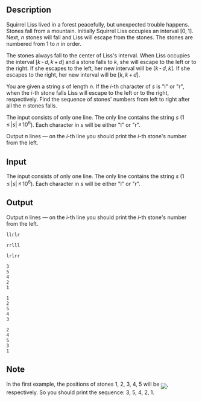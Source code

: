 ## Description

<div><p>Squirrel Liss lived in a forest peacefully, but unexpected trouble happens. Stones fall from a mountain. Initially Squirrel Liss occupies an interval <span class="tex-span">[0, 1]</span>. Next, <span class="tex-span"><i>n</i></span> stones will fall and Liss will escape from the stones. The stones are numbered from 1 to <span class="tex-span"><i>n</i></span> in order.</p><p>The stones always fall to the center of Liss's interval. When Liss occupies the interval <span class="tex-span">[<i>k</i> - <i>d</i>, <i>k</i> + <i>d</i>]</span> and a stone falls to <span class="tex-span"><i>k</i></span>, she will escape to the left or to the right. If she escapes to the left, her new interval will be <span class="tex-span">[<i>k</i> - <i>d</i>, <i>k</i>]</span>. If she escapes to the right, her new interval will be <span class="tex-span">[<i>k</i>, <i>k</i> + <i>d</i>]</span>.</p><p>You are given a string <span class="tex-span"><i>s</i></span> of length <span class="tex-span"><i>n</i></span>. If the <span class="tex-span"><i>i</i></span>-th character of <span class="tex-span"><i>s</i></span> is "<span class="tex-font-style-tt">l</span>" or "<span class="tex-font-style-tt">r</span>", when the <span class="tex-span"><i>i</i></span>-th stone falls Liss will escape to the left or to the right, respectively. Find the sequence of stones' numbers from left to right after all the <span class="tex-span"><i>n</i></span> stones falls.</p></div><div class="input-specification"><p>The input consists of only one line. The only line contains the string <span class="tex-span"><i>s</i></span> (<span class="tex-span">1 ≤ |<i>s</i>| ≤ 10<sup class="upper-index">6</sup></span>). Each character in <span class="tex-span"><i>s</i></span> will be either "<span class="tex-font-style-tt">l</span>" or "<span class="tex-font-style-tt">r</span>".</p></div><div class="output-specification"><p>Output <span class="tex-span"><i>n</i></span> lines — on the <span class="tex-span"><i>i</i></span>-th line you should print the <span class="tex-span"><i>i</i></span>-th stone's number from the left.</p></div>

## Input

<p>The input consists of only one line. The only line contains the string <span class="tex-span"><i>s</i></span> (<span class="tex-span">1 ≤ |<i>s</i>| ≤ 10<sup class="upper-index">6</sup></span>). Each character in <span class="tex-span"><i>s</i></span> will be either "<span class="tex-font-style-tt">l</span>" or "<span class="tex-font-style-tt">r</span>".</p>

## Output

<p>Output <span class="tex-span"><i>n</i></span> lines — on the <span class="tex-span"><i>i</i></span>-th line you should print the <span class="tex-span"><i>i</i></span>-th stone's number from the left.</p>





```input1
llrlr

```




```input2
rrlll

```




```input3
lrlrr

```




```output1
3
5
4
2
1

```




```output2
1
2
5
4
3

```




```output3
2
4
5
3
1

```



## Note

<p>In the first example, the positions of stones 1, 2, 3, 4, 5 will be <img align="middle" class="tex-formula" src="file://0DkXlIWv.png" style="max-width: 100.0%;max-height: 100.0%;">, respectively. So you should print the sequence: 3, 5, 4, 2, 1.</p>
